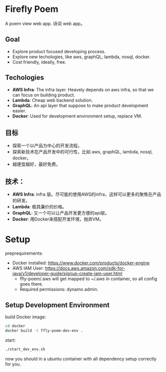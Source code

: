 # Firefly Poem
A poem view web app.
诗词 web app。

## Goal
* Explore product focused developing process. 
* Explore new techologies, like aws, graphQL, lambda, nosql, docker. 
* Cost friendly, ideally, free.

## Techologies
* **AWS Infra**: The infra layer. Heavely depends on aws infra, so that we can focus on building product.
* **Lambda**: Cheap web backend solution.
* **GraphQL**: An api layer that suppose to make product development easier.
* **Docker**: Used for development environment setup, replace VM.

## 目标
* 探索一个以产品为中心的开发流程。
* 探索新技术在产品开发中的可行性，比如 aws, graphQL, lambda, nosql, docker。
* 越便宜越好，最好免费。

## 技术：
* **AWS Infra**: infra 层。尽可能的使用AWS的infra，这样可以更多的聚焦在产品的研发。
* **Lambda**: 极其廉价的价格。
* **GraphQL**: 又一个可以让产品开发更方便的api层。
* **Docker**: 用Docker来搭配开发环境，抛弃VM。

# Setup
preprequirements: 
* Docker installed: https://www.docker.com/products/docker-engine
* AWS IAM User: https://docs.aws.amazon.com/sdk-for-java/v1/developer-guide/signup-create-iam-user.html
  * ffly-poem/.aws will get mapped to ~/.aws in container, so all config goes there.
  * Required permissions: dynamo admin.

## Setup Development Environment
build Docker image:
```bash
cd docker
docker build -t ffly-poem-dev-env .
```
start:
```bash
./start_dev_env.sh
```
now you should in a ubuntu container with all dependency setup correctly for you.
